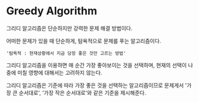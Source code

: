 # Greedy Algorithm

그리디 알고리즘은 단순하지만 강력한 문제 해결 방법이다.

어떠한 문제가 있을 때 단순하게, 탐욕적으로 문제를 푸는 알고리즘이다.

    '탐욕적 : 현재상황에서 지금 당장 좋은 것만 고르는 방법'
그리디 알고리즘을 이용하면 매 순간 가장 좋아보이는 것을 선택하며, 현재의 선택이 나중에 미칠 영향에 대해서는 고려하지 않는다.

그리디 알고리즘은 기준에 따라 가장 좋은 것을 선택하는 알고리즘이므로
문제게서 '가장 큰 순서대로', '가장 작은 순서대로'와 같은 기준을 제시해준다.